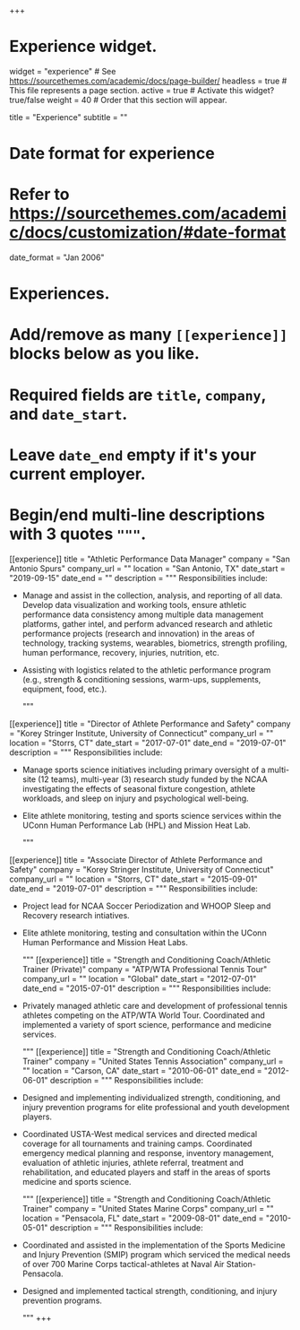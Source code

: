 +++
# Experience widget.
widget = "experience"  # See https://sourcethemes.com/academic/docs/page-builder/
headless = true  # This file represents a page section.
active = true  # Activate this widget? true/false
weight = 40  # Order that this section will appear.

title = "Experience"
subtitle = ""

# Date format for experience
#   Refer to https://sourcethemes.com/academic/docs/customization/#date-format
date_format = "Jan 2006"

# Experiences.
#   Add/remove as many `[[experience]]` blocks below as you like.
#   Required fields are `title`, `company`, and `date_start`.
#   Leave `date_end` empty if it's your current employer.
#   Begin/end multi-line descriptions with 3 quotes `"""`.
[[experience]]
  title = "Athletic Performance Data Manager"
  company = "San Antonio Spurs"
  company_url = ""
  location = "San Antonio, TX"
  date_start = "2019-09-15"
  date_end = ""
  description = """
  Responsibilities include:
  
* Manage and assist in the collection, analysis, and reporting of all data. Develop data visualization and working tools, ensure athletic performance data consistency among multiple data management platforms, gather intel, and perform advanced research and athletic performance projects (research and innovation) in the areas of technology, tracking systems, wearables, biometrics, strength profiling, human performance, recovery, injuries, nutrition, etc.
* Assisting with logistics related to the athletic performance program (e.g., strength & conditioning sessions, warm-ups, supplements, equipment, food, etc.).

  """

[[experience]]
  title = "Director of Athlete Performance and Safety"
  company = "Korey Stringer Institute, University of Connecticut"
  company_url = ""
  location = "Storrs, CT"
  date_start = "2017-07-01"
  date_end = "2019-07-01"
  description = """
   Responsibilities include:
  
* Manage sports science initiatives including primary oversight of a multi-site (12 teams), multi-year (3)
research study funded by the NCAA investigating the effects of seasonal fixture congestion, athlete
workloads, and sleep on injury and psychological well-being.
* Elite athlete monitoring, testing and sports science services within the UConn Human Performance Lab
(HPL) and Mission Heat Lab.


  """

[[experience]]
  title = "Associate Director of Athlete Performance and Safety"
  company = "Korey Stringer Institute, University of Connecticut"
  company_url = ""
  location = "Storrs, CT"
  date_start = "2015-09-01"
  date_end = "2019-07-01"
  description = """
   Responsibilities include:
  
* Project lead for NCAA Soccer Periodization  and WHOOP Sleep and Recovery research intiatives.
* Elite athlete monitoring, testing and consultation within the UConn Human Performance and Mission
Heat Labs.


  """
[[experience]]
  title = "Strength and Conditioning Coach/Athletic Trainer (Private)"
  company = "ATP/WTA Professional Tennis Tour"
  company_url = ""
  location = "Global"
  date_start = "2012-07-01"
  date_end = "2015-07-01"
  description = """
   Responsibilities include:
  
* Privately managed athletic care and development of professional tennis athletes competing on the
ATP/WTA World Tour. Coordinated and implemented a variety of sport science, performance and
medicine services.


  """
[[experience]]
  title = "Strength and Conditioning Coach/Athletic Trainer"
  company = "United States Tennis Association"
  company_url = ""
  location = "Carson, CA"
  date_start = "2010-06-01"
  date_end = "2012-06-01"
  description = """
   Responsibilities include:
  
* Designed and implementing individualized strength, conditioning, and injury prevention programs for
elite professional and youth development players.
* Coordinated USTA-West medical services and directed medical coverage for all tournaments and
training camps. Coordinated emergency medical planning and response, inventory management,
evaluation of athletic injuries, athlete referral, treatment and rehabilitation, and educated players and
staff in the areas of sports medicine and sports science.


  """
[[experience]]
  title = "Strength and Conditioning Coach/Athletic Trainer"
  company = "United States Marine Corps"
  company_url = ""
  location = "Pensacola, FL"
  date_start = "2009-08-01"
  date_end = "2010-05-01"
  description = """
   Responsibilities include:
  
* Coordinated and assisted in the implementation of the Sports Medicine and Injury Prevention (SMIP)
program which serviced the medical needs of over 700 Marine Corps tactical-athletes at Naval Air
Station-Pensacola.
* Designed and implemented tactical strength, conditioning, and injury prevention programs.


  """
+++
